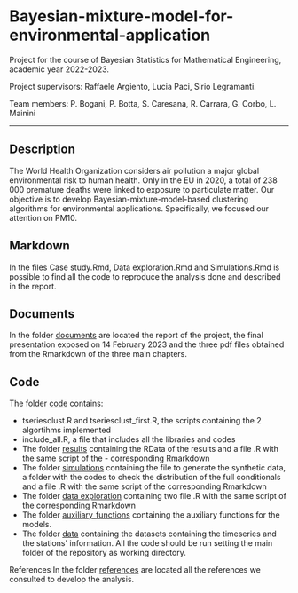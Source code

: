 # Bayesian-mixture-model-for-environmental-application
Project for the course of Bayesian Statistics for Mathematical Engineering, academic year 2022-2023.

Project supervisors: Raffaele Argiento, Lucia Paci, Sirio Legramanti.

Team members: P. Bogani, P. Botta, S. Caresana, R. Carrara, G. Corbo, L. Mainini

---

## Description
The World Health Organization considers air pollution a major global environmental risk to human health. Only in the EU in 2020, a total of 238 000 premature deaths were linked to exposure to particulate matter. Our objective is to develop Bayesian-mixture-model-based clustering algorithms for environmental applications. Specifically, we focused our attention on PM10.

## Markdown
In the files Case study.Rmd, Data exploration.Rmd and Simulations.Rmd is possible to find all the code to reproduce the analysis done and described in the report.

## Documents
In the folder [documents](https://github.com/gabrielecorbo/Bayesian-mixture-model-for-environmental-application/tree/main/documents) are located the report of the project, the final presentation exposed on 14 February 2023 and the three pdf files obtained from the Rmarkdown of the three main chapters.

## Code
The folder [code](https://github.com/gabrielecorbo/Bayesian-mixture-model-for-environmental-application/tree/main/code) contains:

- tseriesclust.R and tseriesclust_first.R, the scripts containing the 2 algortihms implemented
- include_all.R, a file that includes all the libraries and codes
- The folder [results](https://github.com/gabrielecorbo/Bayesian-mixture-model-for-environmental-application/tree/main/code/results) containing the RData of the results and a file .R with the same script of the - corresponding Rmarkdown
- The folder [simulations](https://github.com/gabrielecorbo/Bayesian-mixture-model-for-environmental-application/tree/main/code/simulations) containing the file to generate the synthetic data, a folder with the codes to check the distribution of the full conditionals and a file .R with the same script of the corresponding Rmarkdown
- The folder [data exploration](https://github.com/gabrielecorbo/Bayesian-mixture-model-for-environmental-application/tree/main/code/data%20exploration) containing two file .R with the same script of the corresponding Rmarkdown
- The folder [auxiliary_functions](https://github.com/gabrielecorbo/Bayesian-mixture-model-for-environmental-application/tree/main/code/auxiliary_functions) containing the auxiliary functions for the models.
- The folder [data](https://github.com/gabrielecorbo/Bayesian-mixture-model-for-environmental-application/tree/main/code/data) containing the datasets containing the timeseries and the stations' information.
All the code should be run setting the main folder of the repository as working directory.

References
In the folder [references](https://github.com/gabrielecorbo/Bayesian-mixture-model-for-environmental-application/tree/main/references) are located all the references we consulted to develop the analysis.
